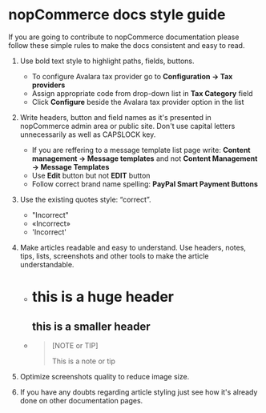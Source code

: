 # nopCommerce docs style guide #

If you are going to contribute to nopCommerce documentation please follow these simple rules to make the docs consistent and easy to read.

1. Use bold text style to highlight paths, fields, buttons.
	* To configure Avalara tax provider go to **Configuration → Tax providers**
	* Assign appropriate code from drop-down list in **Tax Category** field
	* Click **Configure** beside the Avalara tax provider option in the list
	
2. Write headers, button and field names as it's presented in nopCommerce admin area or public site. Don't use capital letters unnecessarily as well as CAPSLOCK key.
	* If you are reffering to a message template list page write: **Content management -> Message templates** and not **Content Management -> Message Templates**
	* Use **Edit** button but not **EDIT** button
	* Follow correct brand name spelling: **PayPal Smart Payment Buttons**

3. Use the existing quotes style: “correct”.
	* "Incorrect"
	* «Incorrect»
	* 'Incorrect'
	
4. Make articles readable and easy to understand. Use headers, notes, tips, lists, screenshots and other tools to make the article understandable.
	* 	# this is a huge header #
		## this is a smaller header ##
	* 	
		> [NOTE or TIP]
		> 
		> This is a note or tip

5. Optimize screenshots quality to reduce image size.

6. If you have any doubts regarding article styling just see how it's already done on other documentation pages.